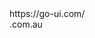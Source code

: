 
<go-select name="select-1" label="Select" hint="This is a hint message" value="Banana" options="['Apple', 'Banana', 'Blueberry', 'Boysenberry', 'Cherry', 'Durian', 'Eggplant', 'Fig', 'Grape', 'Guava', 'Huckleberry']">
</go-select>

<go-select name="select-2" label="Set options via script" id="js-options-select">
</go-select>
<script>
  window.select = document.querySelector('#js-options-select');
  window.select.options = ['', 'Apple', 'Banana', 'Blueberry Boysenberry Cherry Durian Eggplant'];
  window.select.addEventListener('goChange', ({detail}) => {
    if(detail.value === ''){
      window.select.error = 'Ahh'
    }else {
      window.select.error = false
    }
  })
</script>

<go-select name="select-4" label="Prefix slot" options="['Apple', 'Banana', 'Blueberry', 'Boysenberry', 'Cherry', 'Durian', 'Eggplant', 'Fig', 'Grape', 'Guava', 'Huckleberry']">
  <div slot="prefix">https://go-ui.com/</div>
  <go-icon icon-set="material-icons" name="search" slot="icon-before"></go-icon>
  <go-icon icon-set="material-icons" name="star_outline" slot="icon-after"></go-icon>
</go-select>
<go-select name="select-3" label="Suffix slot" options="['Apple', 'Banana', 'Blueberry', 'Boysenberry', 'Cherry', 'Durian', 'Eggplant', 'Fig', 'Grape', 'Guava', 'Huckleberry']">
  <div slot="suffix">.com.au</div>

  <go-icon icon-set="material-icons" name="search" slot="icon-before"></go-icon>
  <go-icon icon-set="material-icons" name="star_outline" slot="icon-after"></go-icon>
</go-select>
